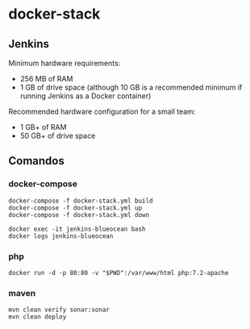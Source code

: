 # docker-stack

## Jenkins

Minimum hardware requirements:

- 256 MB of RAM
- 1 GB of drive space (although 10 GB is a recommended minimum if running Jenkins as a Docker container)

Recommended hardware configuration for a small team:

- 1 GB+ of RAM
- 50 GB+ of drive space

## Comandos

### docker-compose

```
docker-compose -f docker-stack.yml build
docker-compose -f docker-stack.yml up
docker-compose -f docker-stack.yml down

docker exec -it jenkins-blueocean bash
docker logs jenkins-blueocean
```

### php

```
docker run -d -p 80:80 -v "$PWD":/var/www/html php:7.2-apache
```

### maven

```
mvn clean verify sonar:sonar
mvn clean deploy
```